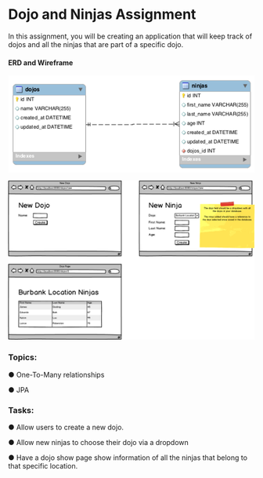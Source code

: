 # Dojo and Ninjas Assignment

In this assignment, you will be creating an application that will keep track of dojos and all the ninjas that are part of a specific dojo.

#### ERD and Wireframe

![](onetomany.png)

![](dojoandninjas.png)

### Topics:

● One-To-Many relationships

● JPA

### Tasks:

● Allow users to create a new dojo.

● Allow new ninjas to choose their dojo via a dropdown

● Have a dojo show page show information of all the ninjas that belong to that specific location.
